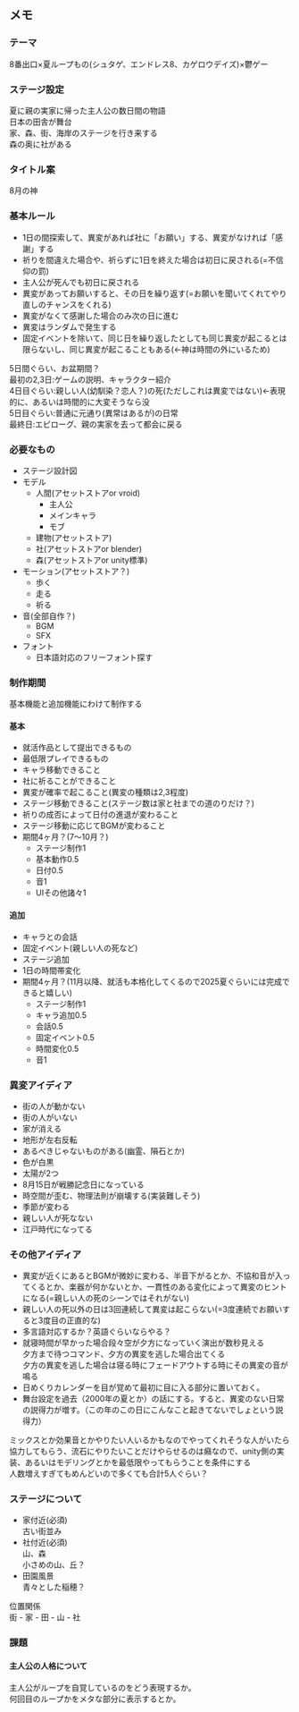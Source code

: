 ## メモ
### テーマ
8番出口×夏ループもの(シュタゲ、エンドレス8、カゲロウデイズ)×鬱ゲー

### ステージ設定
夏に親の実家に帰った主人公の数日間の物語\
日本の田舎が舞台\
家、森、街、海岸のステージを行き来する\
森の奥に社がある

### タイトル案
8月の神

### 基本ルール
- 1日の間探索して、異変があれば社に「お願い」する、異変がなければ「感謝」する
- 祈りを間違えた場合や、祈らずに1日を終えた場合は初日に戻される(=不信仰の罰)
- 主人公が死んでも初日に戻される
- 異変があってお願いすると、その日を繰り返す(=お願いを聞いてくれてやり直しのチャンスをくれる)
- 異変がなくて感謝した場合のみ次の日に進む
- 異変はランダムで発生する
- 固定イベントを除いて、同じ日を繰り返したとしても同じ異変が起こるとは限らないし、同じ異変が起こることもある(←神は時間の外にいるため)

5日間ぐらい、お盆期間？\
最初の2,3日:ゲームの説明、キャラクター紹介\
4日目ぐらい:親しい人(幼馴染？恋人？)の死(ただしこれは異変ではない)←表現的に、あるいは時間的に大変そうなら没\
5日目ぐらい:普通に元通り(異常はあるが)の日常\
最終日:エピローグ、親の実家を去って都会に戻る

### 必要なもの
- ステージ設計図
- モデル
  - 人間(アセットストアor vroid)
    - 主人公
    - メインキャラ
    - モブ
  - 建物(アセットストア)
  - 社(アセットストアor blender)
  - 森(アセットストアor unity標準)
- モーション(アセットストア？)
  - 歩く
  - 走る
  - 祈る
- 音(全部自作？)
  - BGM
  - SFX
- フォント
  - 日本語対応のフリーフォント探す

### 制作期間
基本機能と追加機能にわけて制作する

#### 基本
- 就活作品として提出できるもの
- 最低限プレイできるもの
- キャラ移動できること
- 社に祈ることができること
- 異変が確率で起こること(異変の種類は2,3程度)
- ステージ移動できること(ステージ数は家と社までの道のりだけ？)
- 祈りの成否によって日付の進退が変わること
- ステージ移動に応じてBGMが変わること
- 期間4ヶ月？(7～10月？)
  - ステージ制作1
  - 基本動作0.5
  - 日付0.5
  - 音1
  - UIその他諸々1

#### 追加
- キャラとの会話
- 固定イベント(親しい人の死など)
- ステージ追加
- 1日の時間帯変化
- 期間4ヶ月？(11月以降、就活も本格化してくるので2025夏ぐらいには完成できると嬉しい)
  - ステージ制作1
  - キャラ追加0.5
  - 会話0.5
  - 固定イベント0.5
  - 時間変化0.5
  - 音1

### 異変アイディア
- 街の人が動かない
- 街の人がいない
- 家が消える
- 地形が左右反転
- あるべきじゃないものがある(幽霊、隕石とか)
- 色が白黒
- 太陽が2つ
- 8月15日が戦勝記念日になっている
- 時空間が歪む、物理法則が崩壊する(実装難しそう)
- 季節が変わる
- 親しい人が死なない
- 江戸時代になってる

### その他アイディア
- 異変が近くにあるとBGMが微妙に変わる、半音下がるとか、不協和音が入ってくるとか、楽器が何かないとか、一貫性のある変化によって異変のヒントになる(=親しい人の死のシーンではそれがない)
- 親しい人の死以外の日は3回連続して異変は起こらない(=3度連続でお願いすると3度目の正直的な)
- 多言語対応するか？英語ぐらいならやる？
- 就寝時間が早かった場合段々空が夕方になっていく演出が数秒見える\
夕方まで待つコマンド、夕方の異変を逃した場合出てくる\
夕方の異変を逃した場合は寝る時にフェードアウトする時にその異変の音が鳴る
- 日めくりカレンダーを目が覚めて最初に目に入る部分に置いておく。
- 舞台設定を過去（2000年の夏とか）の話にする。すると、異変のない日常の説得力が増す。（この年のこの日にこんなこと起きてないでしょという説得力）


ミックスとか効果音とかやりたい人いるかもなのでやってくれそうな人がいたら協力してもらう、流石にやりたいことだけやらせるのは癪なので、unity側の実装、あるいはモデリングとかを最低限やってもらうことを条件にする\
人数増えすぎてもめんどいので多くても合計5人ぐらい？


### ステージについて
- 家付近(必須)\
古い街並み
- 社付近(必須)\
山、森\
小さめの山、丘？
- 田園風景\
青々とした稲穂？

位置関係\
街 - 家 - 田 - 山 - 社


### 課題
#### 主人公の人格について
主人公がループを自覚しているのをどう表現するか。\
何回目のループかをメタな部分に表示するとか。